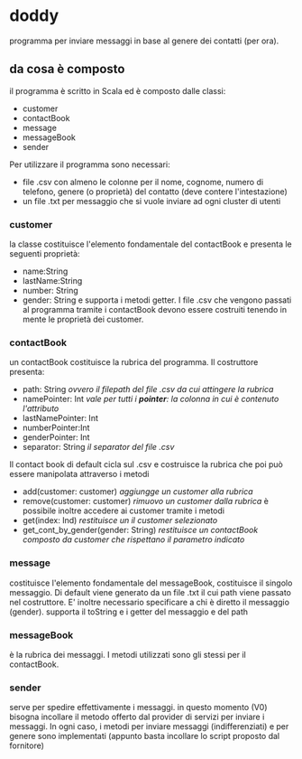 # doddy
programma per inviare messaggi in base al genere dei contatti (per ora).

## da cosa è composto
il programma è  scritto in Scala ed è composto dalle classi:
 - customer
 - contactBook
 - message
 - messageBook
 - sender

Per utilizzare il programma sono necessari:
 - file .csv con almeno le colonne per il nome, cognome, numero di telefono, genere (o proprietà) del contatto (deve contere l'intestazione)
 - un file .txt per messaggio che si vuole inviare ad ogni cluster di utenti

### customer
la classe costituisce l'elemento fondamentale del contactBook e presenta le seguenti proprietà: 
 - name:String
 - lastName:String
 - number: String
 - gender: String
e supporta i metodi getter.
I file .csv che vengono passati al programma tramite i contactBook devono essere costruiti tenendo in mente le proprietà dei customer.

### contactBook
un contactBook costituisce la rubrica del programma. Il costruttore presenta:
 - path: String  _ovvero il filepath del file .csv da cui attingere la rubrica_
 - namePointer: Int _vale per tutti i **pointer**: la colonna in cui è contenuto l'attributo_
 - lastNamePointer: Int 
 - numberPointer:Int
 - genderPointer: Int
 - separator: String _il separator del file .csv_

Il contact book di default cicla sul .csv e costruisce la rubrica che poi può essere manipolata attraverso i metodi
 - add(customer: customer) _aggiungge un customer alla rubrica_
 - remove(customer: customer) _rimuovo un customer dalla rubrica_
è possibile inoltre accedere ai customer tramite i metodi
 - get(index: Ind) _restituisce un il customer selezionato_
 - get_cont_by_gender(gender: String) _restituisce un contactBook composto da customer che rispettano il parametro indicato_
 
 ### message
 costituisce l'elemento fondamentale del messageBook, costituisce il singolo messaggio. Di default viene generato da un file .txt
 il cui path viene passato nel costruttore. E' inoltre necessario specificare a chi è diretto il messaggio (gender).
 supporta il toString e i getter del messaggio e del path
 
 ### messageBook
 è la rubrica dei messaggi. I metodi utilizzati sono gli stessi per il contactBook.
 
 ### sender
 serve per spedire effettivamente i messaggi. in questo momento (V0) bisogna incollare il metodo offerto dal provider di servizi per
 inviare i messaggi. In ogni caso, i metodi per inviare messaggi (indifferenziati) e per genere sono implementati (appunto basta 
 incollare lo script proposto dal fornitore)
